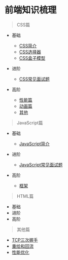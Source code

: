 # 前端知识梳理

> CSS篇

 * 基础
   - [CSS简介](/CSS/basics.md#CSS简介)
   - [CSS选择器](/CSS/basics.md#CSS选择器)
   - [CSS盒子模型](/CSS/basics.md#CSS盒子模型)
   
 * 进阶
    - [CSS常见面试题](/CSS/advance.md#CSS常见面试题)
    
 * 高阶 
   - [性能篇](/CSS/high-order.md#性能篇)
   - [动画篇](/CSS/high-order.md#动画篇) 
   - [其他](/CSS/high-order.md#其他)
   
> JavaScript篇
 
 * 基础
    - [JavaScript简介](/JavaScript/basics.md#JavaScript简介)
    
 * 进阶
   - [JavaScript常见面试题](/JavaScript/advance.md#JavaScript常见面试题)
 
 * 高阶    
   - [框架](/JavaScript/high-order.md#框架)
 
> HTML篇

 * 基础
 * 进阶
 * 高阶

> 其他篇
  
  - [TCP三次握手](/Others.md#TCP三次握手)
  - [重绘和回流](/Others.md#重绘和回流)
  - [性能优化](/Others.md#性能优化)